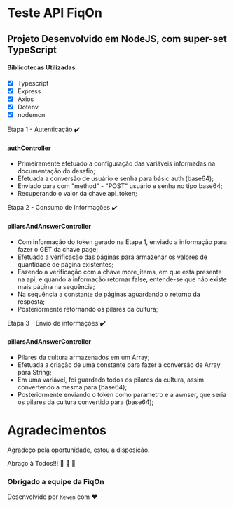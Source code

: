 # Teste API FiqOn #

## Projeto Desenvolvido em NodeJS, com super-set TypeScript ##

#### Biblicotecas Utilizadas ####
- [x] Typescript
- [x] Express
- [x] Axios
- [x] Dotenv
- [x] nodemon

Etapa 1 - Autenticação :heavy_check_mark:  
#### authController ####
- Primeiramente efetuado a configuração das variáveis informadas na documentação do desafio;
- Efetuada a conversão de usuário e senha para básic auth (base64);
- Enviado para com "method" - "POST" usuário e senha no tipo base64;  
- Recuperando o valor da chave api_token;

Etapa 2 - Consumo de informações :heavy_check_mark:
#### pillarsAndAnswerController ####
- Com informação do token gerado na Etapa 1, enviado a informação para fazer o GET da chave page;
- Efetuado a verificação das páginas para armazenar os valores de quantidade de página existentes;
- Fazendo a verificação com a chave more_items, em que está presente na api, e quando a informação retornar false, entende-se que não existe mais página na sequência;
- Na sequência a constante de páginas aguardando o retorno da resposta;
- Posteriormente retornando os pilares da cultura;

Etapa 3 - Envio de informações :heavy_check_mark:
#### pillarsAndAnswerController ####
- Pilares da cultura armazenados em um Array;
- Efetuada a criação de uma constante para fazer a conversão de Array para String;
- Em uma variável, foi guardado todos os pilares da cultura, assim convertendo a mesma para (base64);
- Posteriormente enviando o token como parametro e a awnser, que seria os pilares da cultura convertido para (base64);


# Agradecimentos #

Agradeço pela oportunidade, estou a disposição. 

Abraço à Todos!!! :green_heart: :green_heart: :green_heart:

### Obrigado a equipe da FiqOn ### 

Desenvolvido por `Kewen` com  :heart:	
